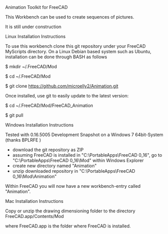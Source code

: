 Animation Toolkit for FreeCAD

This Workbench can be used to create sequences of pictures.

It is still under construction

Linux Installation Instructions

To use this workbench clone this git repository under your FreeCAD MyScripts directory. On a Linux Debian based system such as Ubuntu, installation can be done through BASH as follows

$ mkdir ~/.FreeCAD/Mod

$ cd ~/.FreeCAD/Mod

$ git clone https://github.com/microelly2/Animation.git

Once installed, use git to easily update to the latest version:

$ cd ~/.FreeCAD/Mod/FreeCAD_Animation

$ git pull

Windows Installation Instructions

Tested with 0.16.5005 Development Snapshot on a Windows 7 64bit-System (thanks BPLRFE )

- download the git repository as ZIP
- assuming FreeCAD is installed in "C:\PortableApps\FreeCAD 0_16", go to "C:\PortableApps\FreeCAD 0_16\Mod" within Windows Explorer
- create new directory named "Animation"
- unzip downloaded repository in "C:\PortableApps\FreeCAD 0_16\Mod\Animation"

Within FreeCAD you will now have a new workbench-entry called "Animation".

Mac Installation Instructions

Copy or unzip the drawing dimensioning folder to the directory FreeCAD.app/Contents/Mod

where FreeCAD.app is the folder where FreeCAD is installed.


